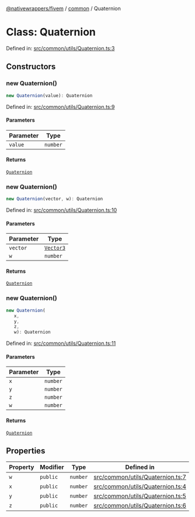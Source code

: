 [@nativewrappers/fivem](../../README.md) / [common](../README.md) / Quaternion

# Class: Quaternion

Defined in: [src/common/utils/Quaternion.ts:3](https://github.com/nativewrappers/nativewrappers/blob/df8f763f54a2ec439be9cb68f9abf90f9a4d79aa/src/common/utils/Quaternion.ts#L3)

## Constructors

### new Quaternion()

```ts
new Quaternion(value): Quaternion
```

Defined in: [src/common/utils/Quaternion.ts:9](https://github.com/nativewrappers/nativewrappers/blob/df8f763f54a2ec439be9cb68f9abf90f9a4d79aa/src/common/utils/Quaternion.ts#L9)

#### Parameters

| Parameter | Type |
| ------ | ------ |
| `value` | `number` |

#### Returns

[`Quaternion`](Quaternion.md)

### new Quaternion()

```ts
new Quaternion(vector, w): Quaternion
```

Defined in: [src/common/utils/Quaternion.ts:10](https://github.com/nativewrappers/nativewrappers/blob/df8f763f54a2ec439be9cb68f9abf90f9a4d79aa/src/common/utils/Quaternion.ts#L10)

#### Parameters

| Parameter | Type |
| ------ | ------ |
| `vector` | [`Vector3`](Vector3.md) |
| `w` | `number` |

#### Returns

[`Quaternion`](Quaternion.md)

### new Quaternion()

```ts
new Quaternion(
   x, 
   y, 
   z, 
   w): Quaternion
```

Defined in: [src/common/utils/Quaternion.ts:11](https://github.com/nativewrappers/nativewrappers/blob/df8f763f54a2ec439be9cb68f9abf90f9a4d79aa/src/common/utils/Quaternion.ts#L11)

#### Parameters

| Parameter | Type |
| ------ | ------ |
| `x` | `number` |
| `y` | `number` |
| `z` | `number` |
| `w` | `number` |

#### Returns

[`Quaternion`](Quaternion.md)

## Properties

| Property | Modifier | Type | Defined in |
| ------ | ------ | ------ | ------ |
| <a id="w-2"></a> `w` | `public` | `number` | [src/common/utils/Quaternion.ts:7](https://github.com/nativewrappers/nativewrappers/blob/df8f763f54a2ec439be9cb68f9abf90f9a4d79aa/src/common/utils/Quaternion.ts#L7) |
| <a id="x-1"></a> `x` | `public` | `number` | [src/common/utils/Quaternion.ts:4](https://github.com/nativewrappers/nativewrappers/blob/df8f763f54a2ec439be9cb68f9abf90f9a4d79aa/src/common/utils/Quaternion.ts#L4) |
| <a id="y-1"></a> `y` | `public` | `number` | [src/common/utils/Quaternion.ts:5](https://github.com/nativewrappers/nativewrappers/blob/df8f763f54a2ec439be9cb68f9abf90f9a4d79aa/src/common/utils/Quaternion.ts#L5) |
| <a id="z-1"></a> `z` | `public` | `number` | [src/common/utils/Quaternion.ts:6](https://github.com/nativewrappers/nativewrappers/blob/df8f763f54a2ec439be9cb68f9abf90f9a4d79aa/src/common/utils/Quaternion.ts#L6) |

